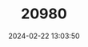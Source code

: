 ---
title: "20980"
category: "Stygobromus conradi"
draft: false
date: 2024-02-22 13:03:50
languages:
  English: ["Burnsville Cove Cave Amphipod"]
---